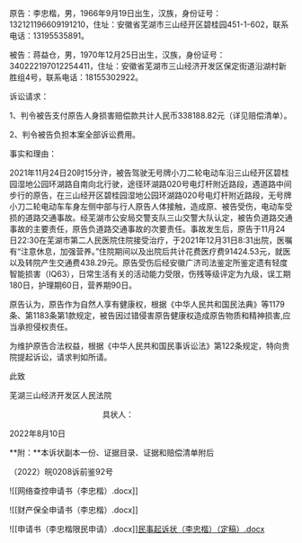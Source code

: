 原告：李忠楷，男，1966年9月19日出生，汉族，身份证号：132121196609191210，住址：安徽省芜湖市三山经开区碧桂园451-1-602，联系电话：13195535891。

被告：蒋益仓，男，1970年12月25日出生，汉族，身份证号：340222197012254411，住址：安徽省芜湖市三山经济开发区保定街道沿湖村新胜组4号，联系电话：18155302922。

诉讼请求：

1、判令被告支付原告人身损害赔偿款共计人民币338188.82元（详见赔偿清单）。

2、判令被告负担本案全部诉讼费用。

事实和理由：

2021年11月24日20时15分许，被告驾驶无号牌小刀二轮电动车沿三山经开区碧桂园湿地公园环湖路自南向北行驶，途径环湖路020号电灯杆附近路段，遇道路中间步行的原告，在三山经开区碧桂园湿地公园环湖路020号电灯杆附近路段，无号牌小刀二轮电动车车身左侧中部与行人原告人体接触，造成原、被告受伤，电动车受损的道路交通事故。经芜湖市公安局交警支队三山交警大队认定，被告负道路交通事故的主要责任，原告负道路交通事故的次要责任。事故发生后，原告于11月24日22:30在芜湖市第二人民医院住院接受治疗，于2021年12月31日8:31出院，医嘱有“注意休息，加强营养。”住院期间以及出院后共计花费医疗费91424.53元，就医以及转院产生交通费438.29元。原告受伤后经安徽广济司法鉴定所鉴定遗有轻度智能损害（IQ63），日常生活有关的活动能力受限，伤残等级评定为九级，误工期180日，护理期60日，营养期90日。

原告认为，原告作为自然人享有健康权，根据《中华人民共和国民法典》等1179条、第1183条第1款规定，被告因过错侵害原告健康权造成原告物质和精神损害,应当承担侵权责任。

为维护原告合法权益，根据《中华人民共和国民事诉讼法》第122条规定，特向贵院提起诉讼，请求判如所请。

此致

芜湖三山经济开发区人民法院

                                          具状人：

2022年8月10日

**附：**本诉状副本一份、证据目录、证据和赔偿清单附后

（2022）皖0208诉前鉴92号

![[网络查控申请书（李忠楷）.docx]]

![[财产保全申请书（李忠楷）.docx]]

![[申请书（李忠楷限民申请）.docx]][民事起诉状（李忠楷）（定稿）.docx](file:///C:%5CUsers%5Cchengtao%5CDocuments%5CWeChat%20Files%5Cwxid_yudg1kf35o8122%5CFileStorage%5CFile%5C2022-08%5C民事起诉状（李忠楷）（定稿）.docx)